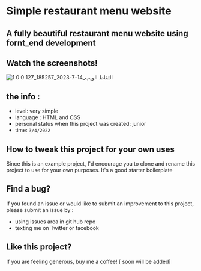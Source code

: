 # Simple restaurant menu website

## A fully beautiful  restaurant menu website using fornt_end development

## Watch the screenshots!
![التقاط الويب_14-7-2023_185257_127 0 0 1](https://github.com/ahmed8mansour/restaurant-menu-page/assets/108304589/546b76f1-9990-4334-9491-9deef84ed4c0)


## the info : 
- level: very simple
- language : HTML and CSS
- personal status when this project was created: junior
- time: `3/4/2022`
## How to tweak this project for your own uses

Since this is an example project, I'd encourage you to clone and rename this project to use for your own purposes. It's a good starter boilerplate

## Find a bug?

If you found an issue or would like to submit an improvement to this project, please submit an issue by :
* using issues area in git hub repo
* texting me on Twitter or facebook

## Like this project?

If you are feeling generous, buy me a coffee! [ soon will be added]
